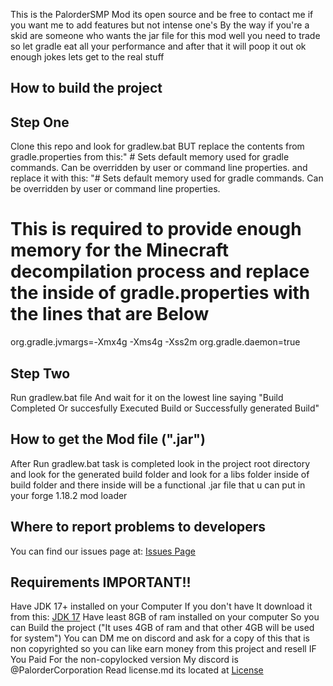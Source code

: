 This is the PalorderSMP Mod its open source and be free to contact me if you want me to add features but not intense one's By the way if you're a skid are someone who wants the jar file for this mod well you need to trade so let gradle eat all your performance and after that it will poop it out ok enough jokes lets get to the real stuff
## How to build the project

## Step One
Clone this repo and look for gradlew.bat BUT replace the contents from gradle.properties from this:" # Sets default memory used for gradle commands. Can be overridden by user or command line properties.
and replace it with this: "# Sets default memory used for gradle commands. Can be overridden by user or command line properties.
# This is required to provide enough memory for the Minecraft decompilation process and replace the inside of gradle.properties with the lines that are Below
org.gradle.jvmargs=-Xmx4g -Xms4g -Xss2m
org.gradle.daemon=true
## Step Two

Run gradlew.bat file And wait for it on the lowest line saying "Build Completed Or succesfully Executed Build or Successfully generated Build"

## How to get the Mod file (".jar")

After Run gradlew.bat task is completed look in the project root directory and look for the generated build folder and look for a libs folder inside of build folder and there inside will be a functional .jar file that u can put in your forge 1.18.2 mod loader

## Where to report problems to developers

You can find our issues page at: [Issues Page](https://github.com/PalorderCorporationOfficial/PalorderSMP/issues)

## Requirements IMPORTANT!!
Have JDK 17+ installed on your Computer If you don't have It download it from this: [JDK 17](https://adoptium.net/temurin/releases/?version=17)
Have least 8GB of ram installed on your computer So you can Build the project ("It uses 4GB of ram and that other 4GB will be used for system")
You can DM me on discord and ask for a copy of this that is non copyrighted so you can like earn money from this project and resell IF You Paid For the non-copylocked version
My discord is @PalorderCorporation
Read license.md its located at [License](License.md)